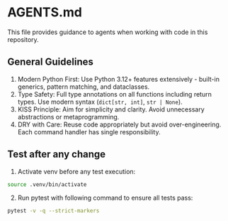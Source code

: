 # AGENTS.md

This file provides guidance to agents when working with code in this repository.

## General Guidelines

1. Modern Python First: Use Python 3.12+ features extensively - built-in generics, pattern matching, and dataclasses.
2. Type Safety: Full type annotations on all functions including return types. Use modern syntax (`dict[str, int]`, `str | None`).
3. KISS Principle: Aim for simplicity and clarity. Avoid unnecessary abstractions or metaprogramming.
4. DRY with Care: Reuse code appropriately but avoid over-engineering. Each command handler has single responsibility.

## Test after any change

1. Activate venv before any test execution:

```bash
source .venv/bin/activate
```

2. Run pytest with following command to ensure all tests pass:

```bash
pytest -v -q --strict-markers
```
